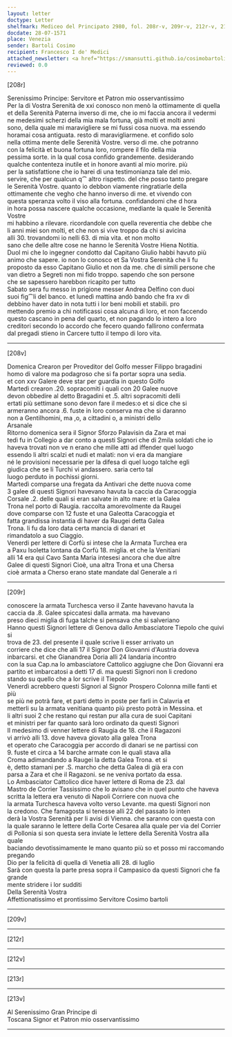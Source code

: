 ```yaml
---
layout: letter
doctype: Letter
shelfmark: Mediceo del Principato 2980, fol. 208r-v, 209r-v, 212r-v, 213r-v
docdate: 28-07-1571
place: Venezia
sender: Bartoli Cosimo
recipient: Francesco I de' Medici
attached_newsletter: <a href="https://smansutti.github.io/cosimobartoli/texts/3081_032/">3081_032</a>
reviewed: 0.0
---
```


[208r]  
  
  
Serenissimo Principe: Servitore et Patron mio osservantissimo  
Per la di Vostra Serenità de xxi conosco non menò la ottimamente di quella  
et della Serenità Paterna inverso di me, che io mi faccia ancora il vedermi  
ne medesimi scherzi della mia mala fortuna, già molti et molti anni  
sono, della quale mi maravigliere se mi fussi cosa nuova. ma essendo  
horamai cosa antiguata. resto di maravigliarmene. et confido solo  
nella ottima mente delle Serenità Vostre. verso di me. che potranno  
con la felicità et buona fortuna loro, rompere il filo della mia  
pessima sorte. in la qual cosa confido grandemente. desiderando  
qualche contenteza inutile et in honore avanti al mio morire. più  
per la satisfattione che io harei di una testimonianza tale del mio.  
servire, che per qualcun q⁀ altro rispetto. del che posso tanto pregare  
le Serenità Vostre. quanto io debbon viamente ringratiarle della  
ottimamente che vegho che hanno inverso di me. et vivendo con  
questa speranza volto il viso alla fortuna. confidandomi che d hora  
in hora possa nascere qualche occasione, mediante la quale le Serenità Vostre  
mi habbino a rilevare. ricordandole con quella reverentia che debbe che  
li anni miei son molti, et che non si vive troppo da chi si avicina  
alli 30. trovandomi io nelli 63. di mia vita. et non molto  
sano che delle altre cose ne hanno le Serenità Vostre Hiena Notitia.  
Duol mi che lo ingegner condotto dal Capitano Giulio habbi havuto più  
animo che sapere. io non lo conosco et Sa Vostra Serenità che li fu  
proposto da esso Capitano Giulio et non da me. che di simili persone che  
van dietro a Segreti non mi fido troppo. sapendo che son persone  
che se sapessero harebbon ricapito per tutto  
Sabato sera fu messo in prigione messer Andrea Delfino con duoi  
suoi fig⁀li del banco. et lunedì mattina andò bando che fra xv dì  
debbino haver dato in nota tutti i lor beni mobili et stabili. pro  
mettendo premio a chi notificassi cosa alcuna di loro, et non faccendo  
questo cascano in pena del quarto, et non pagando lo intero a loro  
creditori secondo lo accordo che fecero quando fallirono confermata  
dal pregadi stieno in Carcere tutto il tempo di loro vita.  
  
---  

[208v]  
  
  
Domenica Crearon per Proveditor del Golfo messer Filippo bragadini  
homo di valore ma podagroso che si fa portar sopra una sedia.  
et con xxv Galere deve star per guardia in questo Golfo  
Martedì crearon .20. sopracomiti i quali con 20 Galee nuove  
devon obbedire al detto Bragadini et .5. altri sopracomiti delli  
ertati più settimane sono devon fare il medes:o et si dice che si  
armeranno ancora .6. fuste in loro conserva ma che si daranno  
non a Gentilhomini, ma ,o, a cittadini o, a ministri dello  
Arsanale  
Ritorno domenica sera il Signor Sforzo Palavisin da Zara et mai  
tedì fu in Collegio a dar conto a questi Signori che di 2mila soldati che io  
haveva trovati non ve n erano che mille atti ad iffender quel luogo  
essendo li altri scalzi et nudi et malati: non vi era da mangiare  
né le provisioni necessarie per la difesa di quel luogo talche egli  
giudica che se li Turchi vi andassero. saria certo tal  
luogo perduto in pochissi giorni.  
Martedì comparse una fregata da Antivari che dette nuova come  
3 galee di questi Signori havevano havuta la caccia da Caracoggia  
Corsale .2. delle quali si eran salvate in alto mare: et la Galea  
Trona nel porto di Raugia. raccolta amorevolmente da Raugei  
dove comparse con 12 fuste et una Galeotta Caracoggia et  
fatta grandissa instantia di haver da Raugei detta Galea  
Trona. li fu da loro data certa mancia di danari et  
rimandatolo a suo Ciaggio.  
Venerdi per lettere di Corfù si intese che la Armata Turchea era  
a Paxu Isoletta lontana da Corfù 18. miglia. et che la Venitiani  
alli 14 era qui Cavo Santa Maria intesesi ancora che due altre  
Galee di questi Signori Cioè, una altra Trona et una Chersa  
cioè armata a Cherso erano state mandate dal Generale a ri  
  
---  

[209r]  
  
  
conoscere la armata Turchesca verso il Zante havevano havuta la  
caccia da .8. Galee spiccatesi dalla armata. ma havevano  
preso dieci miglia di fuga talche si pensava che si salveriano  
Hanno questi Signori lettere di Genova dallo Ambasciatore Tiepolo che quivi si  
trova de 23. del presente il quale scrive li esser arrivato un  
corriere che dice che alli 17 il Signor Don Giovanni d'Austria doveva  
inbarcarsi. et che Gianandrea Doria alli 24 landaria incontro  
con la sua Cap.na lo ambasciatore Cattolico aggiugne che Don Giovanni era  
partito et imbarcatosi a detti 17 dì. ma questi Signori non li credono  
stando su quello che a lor scrive il Tiepolo  
Venerdì acrebbero questi Signori al Signor Prospero Colonna mille fanti et più  
se più ne potrà fare, et parti detto in poste per farli in Calavria et  
metterli su la armata venitiana quanto più presto potrà in Messina. et  
li altri suoi 2 che restano qui restan pur alla cura de suoi Capitani  
et ministri per far quanto sarà loro ordinato da questi Signori  
Il medesimo di venner lettere di Raugia de 18. che il Ragazoni  
vi arrivò alli 13. dove haveva giovato alla galea Trona  
et operato che Caracoggia per accordo di danari se ne partissi con  
9. fuste et circa a 14 barche armate con le quali stava alla  
Croma adimandando a Raugei la detta Galea Trona. et si  
è, detto stamani per .S. marcho che detta Galea di già era con  
parsa a Zara et che il Ragazoni. se ne veniva portato da essa.  
Lo Ambasciator Cattolico dice haver lettere di Roma de 23. dal  
Mastro de Corrier Tassissimo che lo avisano che in quel punto che haveva  
scritta la lettera era venuto di Napoli Corriere con nuova che  
la armata Turchesca haveva volto verso Levante. ma questi Signori non  
la credono. Che famagosta si tenesse alli 22 del passato lo inten  
derà la Vostra Serenità per li avisi di Vienna. che saranno con questa con  
la quale saranno le lettere della Corte Cesarea alla quale per via del Corrier  
di Pollonia si son questa sera inviate le lettere della Serenità Vostra alla quale  
baciando devotissimamente le mano quanto più so et posso mi raccomando pregando  
Dio per la felicità di quella di Venetia alli 28. di luglio   
Sarà con questa la parte presa sopra il Campasico da questi Signori che fa grande  
mente stridere i lor sudditi  
Della Serenità Vostra  
Affettionatissimo et prontissimo Servitore Cosimo bartoli  
  
---  

[209v]  
  
  
  
---  

[212r]  
  
  
  
---  

[212v]  
  
  
  
---  

[213r]  
  
  
  
---  

[213v]  
  
  
Al Serenissimo Gran Principe di  
Toscana Signor et Patron mio osservantissimo  
  
---  

